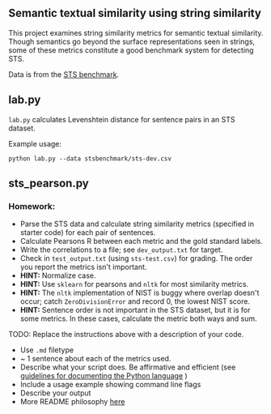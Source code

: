 Semantic textual similarity using string similarity
---------------------------------------------------

This project examines string similarity metrics for semantic textual similarity.
Though semantics go beyond the surface representations seen in strings, some of these
metrics constitute a good benchmark system for detecting STS.


Data is from the [STS benchmark](http://ixa2.si.ehu.es/stswiki/index.php/STSbenchmark).

## lab.py

`lab.py` calculates Levenshtein distance for sentence pairs in an STS dataset.

Example usage:

`python lab.py --data stsbenchmark/sts-dev.csv`

## sts_pearson.py

### Homework: 
* Parse the STS data and calculate string similarity metrics (specified in starter code)
for each pair of sentences. 
* Calculate Pearsons R between each metric and the gold standard labels.
* Write the correlations to a file; see `dev_output.txt` for target.
* Check in `test_output.txt` (using `sts-test.csv`) for grading. The order you report the metrics isn't important.
* **HINT:** Normalize case.
* **HINT:** Use `sklearn` for pearsons and `nltk` for most similarity metrics.
* **HINT:** The `nltk` implementation of NIST is buggy where overlap doesn't occur; catch `ZeroDivisionError` 
and record 0, the lowest NIST score.
* **HINT:** Sentence order is not important in the STS dataset, but it is for some metrics.
In these cases, calculate the metric both ways and sum.

TODO: Replace the instructions above with a description of your code.
* Use `.md` filetype
* ~ 1 sentence about each of the metrics used.
* Describe what your script does. Be affirmative and efficient 
(see [guidelines for documenting the Python language]( 
https://devguide.python.org/documenting/#affirmative-tone) )
* Include a usage example showing command line flags
* Describe your output
* More README philosophy [here](https://bulldogjob.com/news/449-how-to-write-a-good-readme-for-your-github-project) 
